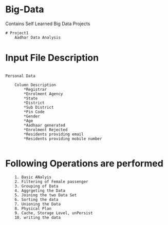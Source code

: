 # Big-Data
Contains Self Learned Big Data Projects
```
# Project1
	Aadhar Data Analysis 
```

# Input File Description

```

Personal Data

	Column Description
		*Registrar
		*Enrolment Agency
		*State
		*District
		*Sub District
		*Pin Code
		*Gender
		*Age
		*Aadhaar generated
		*Enrolment Rejected
		*Residents providing email
		*Residents providing mobile number
		
```

# Following Operations are performed
```
	1. Basic ANalyis
	2. Filtering of Female passenger
	3. Grouping of Data
	4. Aggrgeting the Data
	5. Joining the two Data Set
	6. Sorting the data
	7. Unioning the Data
	8. Physical Plan
	9. Cache, Storage Level, unPersist
	10. writing the data 

```